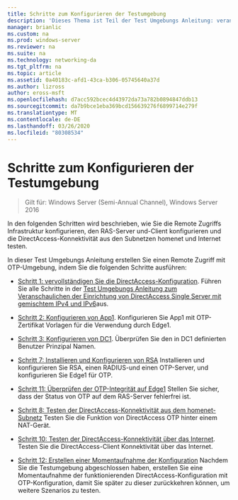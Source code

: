 ```yaml
---
title: Schritte zum Konfigurieren der Testumgebung
description: 'Dieses Thema ist Teil der Test Umgebungs Anleitung: veranschaulichen von DirectAccess mit OTP-Authentifizierung und RSA SecurID für Windows Server 2016'
manager: brianlic
ms.custom: na
ms.prod: windows-server
ms.reviewer: na
ms.suite: na
ms.technology: networking-da
ms.tgt_pltfrm: na
ms.topic: article
ms.assetid: 0a40183c-afd1-43ca-b306-05745640a37d
ms.author: lizross
author: eross-msft
ms.openlocfilehash: d7acc592bcec4d43972da73a782b0894847ddb13
ms.sourcegitcommit: da7b9bce1eba369bcd156639276f6899714e279f
ms.translationtype: MT
ms.contentlocale: de-DE
ms.lasthandoff: 03/26/2020
ms.locfileid: "80308534"
---
```

# <a name="steps-for-configuring-the-test-lab"></a>Schritte zum Konfigurieren der Testumgebung

>Gilt für: Windows Server (Semi-Annual Channel), Windows Server 2016

In den folgenden Schritten wird beschrieben, wie Sie die Remote Zugriffs Infrastruktur konfigurieren, den RAS-Server und-Client konfigurieren und die DirectAccess-Konnektivität aus den Subnetzen homenet und Internet testen.  
  
In dieser Test Umgebungs Anleitung erstellen Sie einen Remote Zugriff mit OTP-Umgebung, indem Sie die folgenden Schritte ausführen:  
  
-   [Schritt 1: vervollständigen Sie die DirectAccess-Konfiguration](assetId:///4dbf877f-02fb-439b-907a-f5b3f1d8afa6). Führen Sie alle Schritte in der [Test Umgebungs Anleitung zum Veranschaulichen der Einrichtung von DirectAccess Single Server mit gemischtem IPv4 und IPv6](https://go.microsoft.com/fwlink/p/?LinkId=237004)aus.  
  
-   [Schritt 2: Konfigurieren von App1](assetId:///c1bb590f-91d4-4ed5-bceb-b0e36eabd4ff). Konfigurieren Sie App1 mit OTP-Zertifikat Vorlagen für die Verwendung durch Edge1.  
  
-   [Schritt 3: Konfigurieren von DC1](assetId:///904a6edc-a771-45ed-9630-a34a680bb522). Überprüfen Sie den in DC1 definierten Benutzer Prinzipal Namen.  
  
-   [Schritt 7: Installieren und Konfigurieren von RSA](assetId:///baa4c28c-add7-42e2-8afd-ccc7a559406a) Installieren und konfigurieren Sie RSA, einen RADIUS-und einen OTP-Server, und konfigurieren Sie Edge1 für OTP.  
  
-   [Schritt 11: Überprüfen der OTP-Integrität auf Edge1](assetId:///3b397a4a-8478-47f2-a932-9e8e048c14ba) Stellen Sie sicher, dass der Status von OTP auf dem RAS-Server fehlerfrei ist.  
  
-   [Schritt 8: Testen der DirectAccess-Konnektivität aus dem homenet-Subnetz](assetId:///ba1652a6-0692-4add-91ca-34a84956ba14) Testen Sie die Funktion von DirectAccess OTP hinter einem NAT-Gerät.  
  
-   [Schritt 10: Testen der DirectAccess-Konnektivität über das Internet](assetId:///321149eb-5f23-4a0b-b8fb-1244540126e9). Testen Sie die DirectAccess-Client Konnektivität über das Internet.  
  
-   [Schritt 12: Erstellen einer Momentaufnahme der Konfiguration](assetId:///8a51ed3c-9c32-402f-85d1-617ce46845b4) Nachdem Sie die Testumgebung abgeschlossen haben, erstellen Sie eine Momentaufnahme der funktionierenden DirectAccess-Konfiguration mit OTP-Konfiguration, damit Sie später zu dieser zurückkehren können, um weitere Szenarios zu testen.  
  


